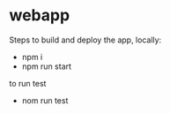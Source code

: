 # webapp

Steps to build and deploy the app, locally:

- npm i
- npm run start

to run test
- nom run test
